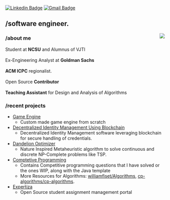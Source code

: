 [![Linkedin Badge](https://img.shields.io/badge/-Atharva_Thorve-blue?style=flat-square&logo=Linkedin&logoColor=white&link=https://www.linkedin.com/in/atharva-thorve-5b6268193//)](https://www.linkedin.com/in/atharva-thorve-5b6268193/) [![Gmail Badge](https://img.shields.io/badge/-aaathorve@gmail.com-c14438?style=flat-square&logo=Gmail&logoColor=white&link=mailto:aaathorve@gmail.com)](mailto:aaathorve@gmail.com)
## /software engineer.
<img align="right" src="https://github-readme-stats.vercel.app/api/top-langs/?username=AtharvaThorve&layout=compact" />

### /about me

Student at **NCSU** and Alumnus of VJTI
<br><br>
Ex-Engineering Analyst at **Goldman Sachs**
<br><br>
**ACM ICPC** regionalist.
<br><br>
Open Source **Contributor**
<br><br>
**Teaching Assistant** for Design and Analysis of Algorithms

### /recent projects
- [Game Engine](https://github.com/AtharvaThorve/Game-Engine)
  - Custom made game engine from scratch
- [Decentralized Identity Management Using Blockchain](https://github.com/BTechProject2022)
  - Decentralized Identity Management software leveraging blockchain for secure handling of credentials.
- [Dandelion Optimizer](https://github.com/AtharvaThorve/Dandelion-Optimizer)
  - Nature Inspired Metaheuristic algorithm to solve continuous and discrete NP-Complete problems like TSP.
- [Comptetive Programming](https://github.com/AtharvaThorve/Competitive-Programming)
  - Contains Competitive programming questions that I have solved or the ones WIP, along with the Java template
  - More Resources for Algorithms: [williamfiset/Algorithms](https://github.com/williamfiset/Algorithms), [cp-algorithms/cp-algorithms](https://github.com/cp-algorithms/cp-algorithms).
- [Expertiza](https://github.com/expertiza/reimplementation-front-end)
  - Open Source student assignment management portal

